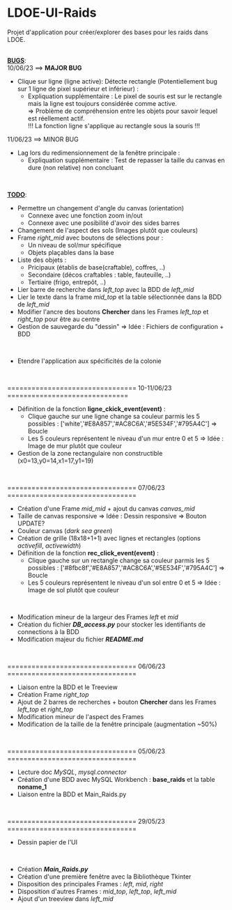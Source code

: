 # LDOE-UI-Raids
Projet d'application pour créer/explorer des bases pour les raids dans LDOE.
<br>
<br>


<ins>**BUGS**</ins>:<br>
10/06/23 ==> **MAJOR BUG**
- Clique sur ligne (ligne active): Détecte rectangle (Potentiellement bug sur 1 ligne de pixel supérieur et inférieur) :
  - Expliquation supplémentaire :  Le pixel de souris est sur le rectangle mais la ligne est toujours considérée comme active.<br>
   => Problème de compréhension entre les objets pour savoir lequel est réellement actif. <br>
  !!! La fonction ligne s'applique au rectangle sous la souris !!!

11/06/23 ==> MINOR BUG
- Lag lors du redimensionnement de la fenêtre principale :
  - Expliquation supplémentaire : Test de repasser la taille du canvas en dure (non relative) non concluant
<br>


<ins>**TODO**</ins>:
- Permettre un changement d'angle du canvas (orientation)
  - Connexe avec une fonction zoom in/out
  - Connexe avec une posibilité d'avoir des sides barres
- Changement de l'aspect des sols (Images plutôt que couleurs)
- Frame _right_mid_ avec boutons de sélections pour :
  - Un niveau de sol/mur spécifique
  - Objets plaçables dans la base
- Liste des objets :
  - Pricipaux (établis de base(craftable), coffres, ..)
  - Secondaire (décos craftables : table, fauteuille, ..)
  - Tertiaire (frigo, entrepôt, ..) 
- Lier barre de recherche dans _left_top_ avec la BDD de _left_mid_
- Lier le texte dans la frame _mid_top_ et la table sélectionnée dans la BDD de _left_mid_
- Modifier l'ancre des boutons **Chercher** dans les Frames _left_top_ et _right_top_ pour être au centre
- Gestion de sauvegarde du "dessin" => Idée : Fichiers de configuration + BDD
<br>

- Etendre l'application aux spécificités de la colonie
<br>

================================ 10-11/06/23 ==============================
- Définition de la fonction **ligne_ckick_event(event)** :
  - Clique gauche sur une ligne change sa couleur parmis les 5 possibles : ['white','#E8A857','#AC8C6A','#5E534F','#795A4C'] => Boucle
  - Les 5 couleurs représentent le niveau d'un mur entre 0 et 5 => Idée : Image de mur plutôt que couleur
- Gestion de la zone rectangulaire non constructible (x0=13,y0=14,x1=17,y1=19)
<br>

================================ 07/06/23 ================================
- Création d'une Frame _mid_mid_ + ajout du canvas _canvas_mid_
- Taille de canvas responsive => Idée : Dessin responsive => Bouton UPDATE?
- Couleur canvas (_dark sea green_)
- Création de grille (18x18+1+1) avec lignes et rectangles (options _activefill_, _activewidth_)
- Définition de la fonction **rec_click_event(event)** :
  - Clique gauche sur un rectangle change sa couleur parmis les 5 possibles : ['#8fbc8f','#E8A857','#AC8C6A','#5E534F','#795A4C'] => Boucle
  - Les 5 couleurs représentent le niveau d'un sol entre 0 et 5 => Idée : Image de sol plutôt que couleur
<br>

- Modification mineur de la largeur des Frames _left_ et _mid_
- Création du fichier _**DB_access.py**_ pour stocker les identifiants de connections à la BDD
- Modification majeur du fichier _**README.md**_
<br>

================================ 06/06/23 ================================
- Liaison entre la BDD et le Treeview
- Création Frame _right_top_
- Ajout de 2 barres de recherches + bouton **Chercher** dans les Frames _left_top_ et _right_top_
- Modification mineur de l'aspect des Frames
- Modification de la taille de la fenêtre principale (augmentation ~50%)
<br>

================================ 05/06/23 ================================
- Lecture doc _MySQL_, _mysql.connector_
- Création d'une BDD avec MySQL Workbench : **base_raids** et la table **noname_1**
- Liaison entre la BDD et Main_Raids.py
<br>

================================ 29/05/23 ================================
- Dessin papier de l'UI
<br>

- Création _**Main_Raids.py**_
- Création d'une première fenêtre avec la Bibliothèque Tkinter
- Disposition des principales Frames : _left_, _mid_, _right_
- Disposition d'autres Frames : _mid_top_, _left_top_, _left_mid_
- Ajout d'un treeview dans _left_mid_


